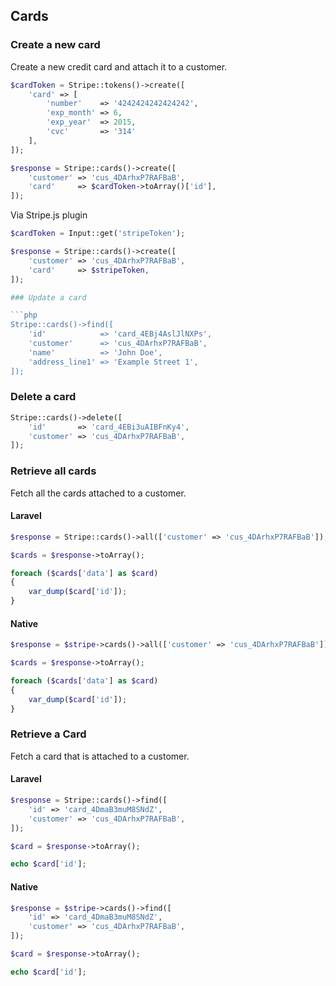## Cards

### Create a new card

Create a new credit card and attach it to a customer.

```php
$cardToken = Stripe::tokens()->create([
	'card' => [
		'number'    => '4242424242424242',
		'exp_month' => 6,
		'exp_year'  => 2015,
		'cvc'       => '314'
	],
]);

$response = Stripe::cards()->create([
	'customer' => 'cus_4DArhxP7RAFBaB',
	'card'     => $cardToken->toArray()['id'],
]);
```

Via Stripe.js plugin

```php
$cardToken = Input::get('stripeToken');

$response = Stripe::cards()->create([
	'customer' => 'cus_4DArhxP7RAFBaB',
	'card'     => $stripeToken,
]);

### Update a card

```php
Stripe::cards()->find([
	'id'            => 'card_4EBj4AslJlNXPs',
	'customer'      => 'cus_4DArhxP7RAFBaB',
	'name'          => 'John Doe',
	'address_line1' => 'Example Street 1',
]);
```

### Delete a card

```php
Stripe::cards()->delete([
	'id'       => 'card_4EBi3uAIBFnKy4',
	'customer' => 'cus_4DArhxP7RAFBaB',
]);
```

### Retrieve all cards

Fetch all the cards attached to a customer.

#### Laravel

```php
$response = Stripe::cards()->all(['customer' => 'cus_4DArhxP7RAFBaB']);

$cards = $response->toArray();

foreach ($cards['data'] as $card)
{
	var_dump($card['id']);
}
```

#### Native

```php
$response = $stripe->cards()->all(['customer' => 'cus_4DArhxP7RAFBaB']);

$cards = $response->toArray();

foreach ($cards['data'] as $card)
{
	var_dump($card['id']);
}
```

### Retrieve a Card

Fetch a card that is attached to a customer.

#### Laravel

```php
$response = Stripe::cards()->find([
	'id' => 'card_4DmaB3muM8SNdZ',
	'customer' => 'cus_4DArhxP7RAFBaB',
]);

$card = $response->toArray();

echo $card['id'];
```

#### Native

```php
$response = $stripe->cards()->find([
	'id' => 'card_4DmaB3muM8SNdZ',
	'customer' => 'cus_4DArhxP7RAFBaB',
]);

$card = $response->toArray();

echo $card['id'];
```
